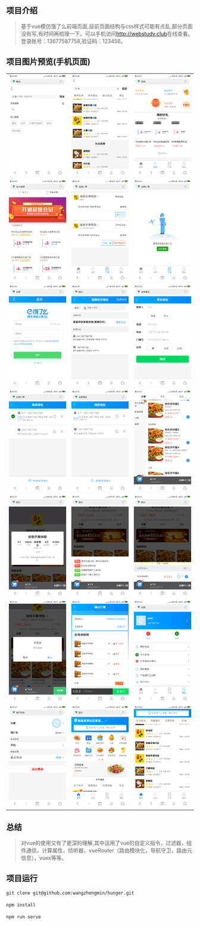 

## 项目介绍
> 基于vue模仿饿了么前端页面,目前页面结构与css样式可能有点乱,部分页面没有写,有时间再梳理一下。可以手机访问<http://webstudy.club>在线查看。登录账号：13677587758,验证码：123456。

## 项目图片预览(手机页面)

<table>
  <tr>
    <td>
      <img src="./src/assets/images/搜索2.png">
    </td>
    <td>
      <img src="./src/assets/images/搜索3.png">
    </td>
    <td>
      <img src="./src/assets/images/发现.png">
    </td>
  </tr>
  <tr>
    <td>
      <img src="./src/assets/images/发现2.png">
    </td>
    <td>
      <img src="./src/assets/images/订单.png">
    </td>
    <td>
      <img src="./src/assets/images/订单2.png">
    </td>
  </tr>
  <tr>
    <td>
      <img src="./src/assets/images/登录.png">
    </td>
    <td>
      <img src="./src/assets/images/我的地址1.png">
    </td>
    <td>
      <img src="./src/assets/images/我的地址2.png">
    </td>
  </tr>
  <tr>
    <td>
      <img src="./src/assets/images/我的地址3.png" >
    </td>
    <td>
      <img src="./src/assets/images/我的地址4.png">
    </td>
    <td>
      <img src="./src/assets/images/商家1.png" >
    </td>
  </tr>
  <tr>
    <td>
      <img src="./src/assets/images/商家2.png">
    </td>
    <td>
      <img src="./src/assets/images/商家3.png" >
    </td>
    <td>
      <img src="./src/assets/images/商家4.png">
    </td>
  </tr>
  <tr>
    <td>
      <img src="./src/assets/images/商家5.png" >
    </td>
    <td>
      <img src="./src/assets/images/结账.png" >
    </td>
    <td>
      <img src="./src/assets/images/我的.png">
    </td>
  </tr>
  <tr>
    <td>
      <img src="./src/assets/images/我的2.png" >
    </td>
    <td>
      <img src="./src/assets/images/首页.png">
    </td>
    <td>
      <img src="./src/assets/images/首页2.png">
    </td>
  </tr>
 </table>

## 总结
> 对vue的使用又有了更深的理解,其中运用了vue的自定义指令，过滤器，组件通信，计算属性，侦听器，vueRouter（路由模块化，导航守卫，路由元信息），vuex等等。

## 项目运行

```
git clone git@github.com:wangzhengmin/hunger.git

npm install

npm run serve
```




